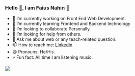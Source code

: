 ### Hello 🤝, I am Faius Nahin 👋

- 🔭 I’m currently working on Front End Web Development.
- 🌱 I’m currently learning Frontend and Backend technology
- 👯 I’m looking to collaborate Personally.
- 🤔 I’m looking for help from others.
- 💬 Ask me about web or any teach-related question.
- 📫 How to reach me: [Linkedin](https://www.linkedin.com/in/faius-mojumder-nahin/).
- 😄 Pronouns: He/His.
- ⚡ Fun fact: All time I am listening music.


<img src="https://github-readme-stats.vercel.app/api?username=FaiusNahin&&show_icons=true&title_color=ffffff&icon_color=cead82&text_color=daf7dc&bg_color=151515" />
